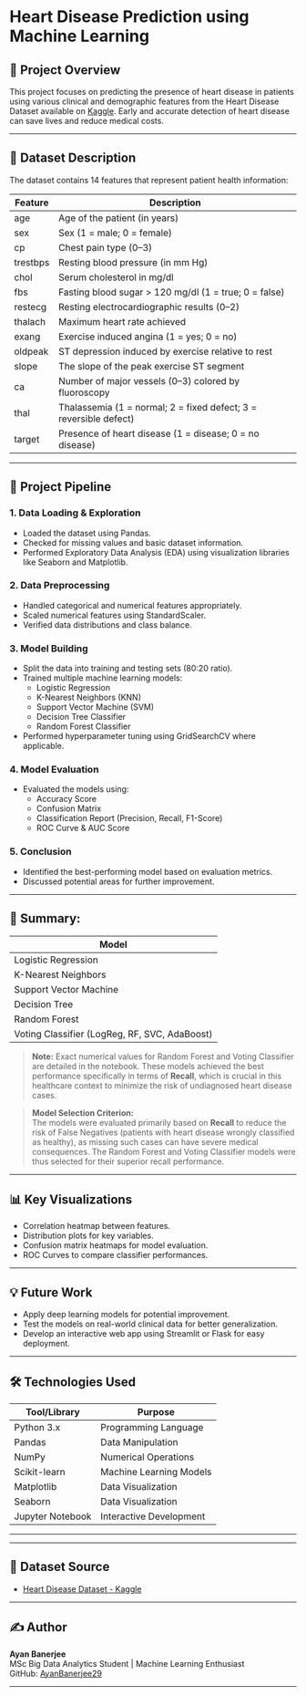 # Heart Disease Prediction using Machine Learning

## 📌 Project Overview

This project focuses on predicting the presence of heart disease in patients using various clinical and demographic features from the Heart Disease Dataset available on [Kaggle](https://www.kaggle.com/datasets/johnsmith88/heart-disease-dataset). Early and accurate detection of heart disease can save lives and reduce medical costs.

---

## 📂 Dataset Description

The dataset contains 14 features that represent patient health information:

| Feature    | Description |
|-----------|-------------|
| age       | Age of the patient (in years) |
| sex       | Sex (1 = male; 0 = female) |
| cp        | Chest pain type (0–3) |
| trestbps  | Resting blood pressure (in mm Hg) |
| chol      | Serum cholesterol in mg/dl |
| fbs       | Fasting blood sugar > 120 mg/dl (1 = true; 0 = false) |
| restecg   | Resting electrocardiographic results (0–2) |
| thalach   | Maximum heart rate achieved |
| exang     | Exercise induced angina (1 = yes; 0 = no) |
| oldpeak   | ST depression induced by exercise relative to rest |
| slope     | The slope of the peak exercise ST segment |
| ca        | Number of major vessels (0–3) colored by fluoroscopy |
| thal      | Thalassemia (1 = normal; 2 = fixed defect; 3 = reversible defect) |
| target    | Presence of heart disease (1 = disease; 0 = no disease) |

---

## 🚀 Project Pipeline

### 1. Data Loading & Exploration
- Loaded the dataset using Pandas.
- Checked for missing values and basic dataset information.
- Performed Exploratory Data Analysis (EDA) using visualization libraries like Seaborn and Matplotlib.

### 2. Data Preprocessing
- Handled categorical and numerical features appropriately.
- Scaled numerical features using StandardScaler.
- Verified data distributions and class balance.

### 3. Model Building
- Split the data into training and testing sets (80:20 ratio).
- Trained multiple machine learning models:
  - Logistic Regression
  - K-Nearest Neighbors (KNN)
  - Support Vector Machine (SVM)
  - Decision Tree Classifier
  - Random Forest Classifier
- Performed hyperparameter tuning using GridSearchCV where applicable.

### 4. Model Evaluation
- Evaluated the models using:
  - Accuracy Score
  - Confusion Matrix
  - Classification Report (Precision, Recall, F1-Score)
  - ROC Curve & AUC Score

### 5. Conclusion
- Identified the best-performing model based on evaluation metrics.
- Discussed potential areas for further improvement.

---

## 📝 Summary:

| Model                  |
|-----------------------|
| Logistic Regression    | 
| K-Nearest Neighbors    |
| Support Vector Machine |
| Decision Tree          | 
| Random Forest          |
|Voting Classifier (LogReg, RF, SVC, AdaBoost)|

> **Note:** Exact numerical values for Random Forest and Voting Classifier are detailed in the notebook. These models achieved the best performance specifically in terms of **Recall**, which is crucial in this healthcare context to minimize the risk of undiagnosed heart disease cases.

> **Model Selection Criterion:**  
> The models were evaluated primarily based on **Recall** to reduce the risk of False Negatives (patients with heart disease wrongly classified as healthy), as missing such cases can have severe medical consequences. The Random Forest and Voting Classifier models were thus selected for their superior recall performance.
---

## 📊 Key Visualizations

- Correlation heatmap between features.
- Distribution plots for key variables.
- Confusion matrix heatmaps for model evaluation.
- ROC Curves to compare classifier performances.

---

## 💡 Future Work

- Apply deep learning models for potential improvement.
- Test the models on real-world clinical data for better generalization.
- Develop an interactive web app using Streamlit or Flask for easy deployment.

---

## 🛠️ Technologies Used

| Tool/Library    | Purpose                     |
|----------------|-----------------------------|
| Python 3.x     | Programming Language         |
| Pandas         | Data Manipulation            |
| NumPy          | Numerical Operations         |
| Scikit-learn   | Machine Learning Models      |
| Matplotlib     | Data Visualization           |
| Seaborn        | Data Visualization           |
| Jupyter Notebook | Interactive Development   |

---


---

## 🔗 Dataset Source

- [Heart Disease Dataset - Kaggle](https://www.kaggle.com/datasets/johnsmith88/heart-disease-dataset)

---

## ✍️ Author

**Ayan Banerjee**  
MSc Big Data Analytics Student | Machine Learning Enthusiast  
GitHub: [AyanBanerjee29](https://github.com/AyanBanerjee29)

---





